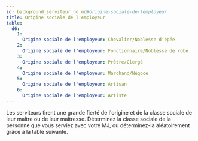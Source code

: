 ```yaml
---
id: background_serviteur_hd.md#origine-sociale-de-lemployeur
title: Origine sociale de l'employeur
table:
  d6:
    1:
      Origine sociale de l'employeur: Chevalier/Noblesse d'épée
    2:
      Origine sociale de l'employeur: Fonctionnaire/Noblesse de robe
    3:
      Origine sociale de l'employeur: Prêtre/Clergé
    4:
      Origine sociale de l'employeur: Marchand/Négoce
    5:
      Origine sociale de l'employeur: Artisan
    6:
      Origine sociale de l'employeur: Artiste
---
```


Les serviteurs tirent une grande fierté de l'origine et de la classe sociale de leur maître ou de leur maîtresse. Déterminez la classe sociale de la personne que vous serviez avec votre MJ, ou déterminez-la aléatoirement grâce à la table suivante.

